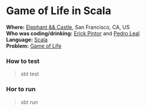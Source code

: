 # Game of Life in Scala #

**Where:** [Elephant && Castle](http://www.elephantcastle.com/), San Francisco, CA, US  
**Who was coding/drinking:** [Erick Pintor](https://github.com/erickpintor) and [Pedro Leal](https://github.com/pedrombl)  
**Language:** [Scala](http://www.scala-lang.org/)  
**Problem:** [Game of Life](http://en.wikipedia.org/wiki/Conway's_Game_of_Life)

### How to test ###
> sbt test

### Hor to run ###
> sbt run
